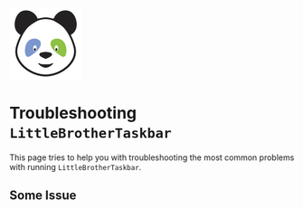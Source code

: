 ![LittleBrother-Logo](little_brother_taskbar/static/icons/icon_baby-panda_128x128.png)

# Troubleshooting `LittleBrotherTaskbar`

This page tries to help you with troubleshooting the most common problems with running `LittleBrotherTaskbar`. 

## Some Issue
